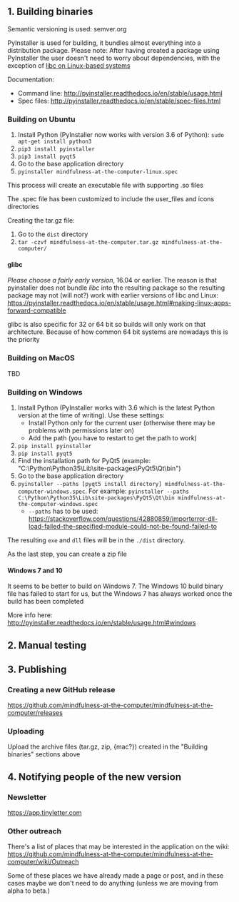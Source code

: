 ## 1. Building binaries

Semantic versioning is used: semver.org

PyInstaller is used for building, it bundles almost everything into a distribution package. Please note: After having created a package using PyInstaller the user doesn't need to worry about dependencies, with the exception of [libc on Linux-based systems](https://pyinstaller.readthedocs.io/en/stable/usage.html#making-linux-apps-forward-compatible)

Documentation:
* Command line: http://pyinstaller.readthedocs.io/en/stable/usage.html
* Spec files: http://pyinstaller.readthedocs.io/en/stable/spec-files.html


### Building on Ubuntu

1. Install Python (PyInstaller now works with version 3.6 of Python): `sudo apt-get install python3`
2. `pip3 install pyinstaller`
3. `pip3 install pyqt5`
3. Go to the base application directory
4. `pyinstaller mindfulness-at-the-computer-linux.spec`

This process will create an executable file with supporting .so files

The .spec file has been customized to include the user_files and icons directories

Creating the tar.gz file:
1. Go to the `dist` directory
2. `tar -czvf mindfulness-at-the-computer.tar.gz mindfulness-at-the-computer/`

#### glibc

*Please choose a fairly early version*, 16.04 or earlier. The reason is that pyinstaller does not bundle *libc* into the resulting package so the resulting package may not (will not?) work with earlier versions of libc and Linux:
https://pyinstaller.readthedocs.io/en/stable/usage.html#making-linux-apps-forward-compatible

glibc is also specific for 32 or 64 bit so builds will only work on that architecture. Because of how common 64 bit systems are nowadays this is the priority


### Building on MacOS

TBD

### Building on Windows

1. Install Python (PyInstaller works with 3.6 which is the latest Python version at the time of writing). Use these settings:
   * Install Python only for the current user (otherwise there may be problems with permissions later on)
   * Add the path (you have to restart to get the path to work)
2. `pip install pyinstaller`
3. `pip install pyqt5`
4. Find the installation path for PyQt5 (example: "C:\Python\Python35\Lib\site-packages\PyQt5\Qt\bin")
5. Go to the base application directory
6. `pyinstaller --paths [pyqt5 install directory] mindfulness-at-the-computer-windows.spec`. For example: `pyinstaller --paths C:\Python\Python35\Lib\site-packages\PyQt5\Qt\bin mindfulness-at-the-computer-windows.spec`
   * `--paths` has to be used: https://stackoverflow.com/questions/42880859/importerror-dll-load-failed-the-specified-module-could-not-be-found-failed-to

The resulting `exe` and `dll` files will be in the `./dist` directory.

As the last step, you can create a zip file

#### Windows 7 and 10

It seems to be better to build on Windows 7. The Windows 10 build binary file has failed to start for us, but the Windows 7 has always worked once the build has been completed

More info here: http://pyinstaller.readthedocs.io/en/stable/usage.html#windows


## 2. Manual testing



## 3. Publishing

### Creating a new GitHub release

https://github.com/mindfulness-at-the-computer/mindfulness-at-the-computer/releases

### Uploading

Upload the archive files (tar.gz, zip, {mac?}) created in the "Building binaries" sections above


## 4. Notifying people of the new version

### Newsletter

https://app.tinyletter.com

### Other outreach

There's a list of places that may be interested in the application on the wiki:
https://github.com/mindfulness-at-the-computer/mindfulness-at-the-computer/wiki/Outreach

Some of these places we have already made a page or post, and in these cases maybe we don't need to do anything (unless we are moving from alpha to beta.)
